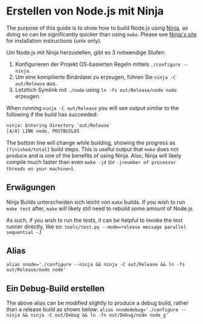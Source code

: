 # Erstellen von Node.js mit Ninja

The purpose of this guide is to show how to build Node.js using [Ninja](https://ninja-build.org/), as doing so can be significantly quicker than using `make`. Please see [Ninja's site](https://ninja-build.org/) for installation instructions (unix only).

Um Node.js mit Ninja herzustellen, gibt es 3 notwendige Stufen:

1. Konfigurieren der Projekt OS-basierten Regeln mittels `./configure --ninja`.
2. Um eine kompilierte Binärdatei zu erzeugen, führen Sie `ninja -C out/Release` aus.
3. Letztlich Symlink mit `./node` using `ln -fs out/Release/node node` erzeugen.

When running `ninja -C out/Release` you will see output similar to the following if the build has succeeded:

```txt
ninja: Entering directory `out/Release`
[4/4] LINK node, POSTBUILDS
```

The bottom line will change while building, showing the progress as `[finished/total]` build steps. This is useful output that `make` does not produce and is one of the benefits of using Ninja. Also, Ninja will likely compile much faster than even `make -j4` (or `-j<number of processor threads on your machine>`).

## Erwägungen

Ninja Builds unterscheiden sich leicht von `make` builds. If you wish to run `make test` after, `make` will likely still need to rebuild some amount of Node.js.

As such, if you wish to run the tests, it can be helpful to invoke the test runner directly, like so: `tools/test.py --mode=release message parallel sequential -J`

## Alias

`alias nnode='./configure --ninja && ninja -C out/Release && ln -fs out/Release/node node'`

## Ein Debug-Build erstellen

The above alias can be modified slightly to produce a debug build, rather than a release build as shown below: `alias nnodedebug='./configure --ninja && ninja -C out/Debug && ln -fs
out/Debug/node node_g'`